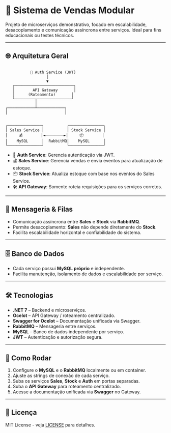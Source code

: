 # 🛒 Sistema de Vendas Modular

Projeto de microserviços demonstrativo, focado em escalabilidade, desacoplamento e comunicação assíncrona entre serviços. Ideal para fins educacionais ou testes técnicos.

---

## 🌐 Arquitetura Geral

```

```
               🔐 Auth Service (JWT)
                      │
                      ▼
       ┌──────────────────────────┐
       │        API Gateway       │
       │      (Roteamento)       │
       └─────────┬───────────────┘
                 │
    ┌────────────┴────────────┐
    │                         │
```

┌───────────────┐          ┌───────────────┐
│ Sales Service │          │ Stock Service │
│     💰        │◄────────►│     📦        │
│    MySQL      │  RabbitMQ│    MySQL      │
└───────────────┘          └───────────────┘

```

- 🔐 **Auth Service**: Gerencia autenticação via JWT.
- 💰 **Sales Service**: Gerencia vendas e envia eventos para atualização de estoque.
- 📦 **Stock Service**: Atualiza estoque com base nos eventos do Sales Service.
- 🛠 **API Gateway**: Somente roteia requisições para os serviços corretos.

---

## 🔄 Mensageria & Filas

- Comunicação assíncrona entre **Sales** e **Stock** via **RabbitMQ**.
- Permite desacoplamento: **Sales** não depende diretamente do **Stock**.
- Facilita escalabilidade horizontal e confiabilidade do sistema.

---

## 🗄 Banco de Dados

- Cada serviço possui **MySQL próprio** e independente.
- Facilita manutenção, isolamento de dados e escalabilidade por serviço.

---

## 🛠 Tecnologias

- **.NET 7** – Backend e microserviços.
- **Ocelot** – API Gateway / roteamento centralizado.
- **Swagger for Ocelot** – Documentação unificada via Swagger.
- **RabbitMQ** – Mensageria entre serviços.
- **MySQL** – Banco de dados independente por serviço.
- **JWT** – Autenticação e autorização segura.

---

## 🚀 Como Rodar

1. Configure o **MySQL** e o **RabbitMQ** localmente ou em container.
2. Ajuste as strings de conexão de cada serviço.
3. Suba os serviços **Sales**, **Stock** e **Auth** em portas separadas.
4. Suba o **API Gateway** para roteamento centralizado.
5. Acesse a documentação unificada via **Swagger** no Gateway.

---

## 📜 Licença

MIT License - veja [LICENSE](LICENSE) para detalhes.
```